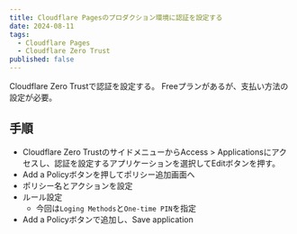```yaml
---
title: Cloudflare Pagesのプロダクション環境に認証を設定する
date: 2024-08-11
tags:
  - Cloudflare Pages
  - Cloudflare Zero Trust
published: false
---
```

Cloudflare Zero Trustで認証を設定する。
Freeプランがあるが、支払い方法の設定が必要。

## 手順

- Cloudflare Zero TrustのサイドメニューからAccess > Applicationsにアクセスし、認証を設定するアプリケーションを選択してEditボタンを押す。
- Add a Policyボタンを押してポリシー追加画面へ
- ポリシー名とアクションを設定
- ルール設定
  - 今回は`Loging Methods`と`One-time PIN`を指定
- Add a Policyボタンで追加し、Save application